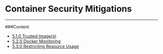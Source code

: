 # Container Security Mitigations

---

###Content

* [5.1.0 Trusted Image(s)](5.1.0-Trusted-Images/README.md)
* [5.2.0 Docker Monitoring](5.2.0-Docker-Monitoring/README.md)
* [5.3.0 Restricting Resource Usage](5.3.0-Restricting-Resource-Usage/README.md)
